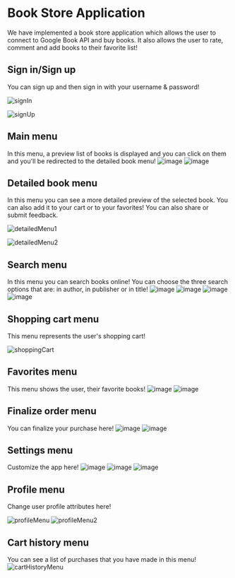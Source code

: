 # Book Store Application
We have implemented a book store application which allows the user to connect to Google Book API and buy books. It also allows the user to rate, comment and add books to their favorite list!
## Sign in/Sign up
You can sign up and then sign in with your username & password!

![signIn](https://github.com/s0heil20/BookStore/assets/59290468/ac03621a-e804-4d35-9cad-c255936e74e6)


![signUp](https://github.com/s0heil20/BookStore/assets/59290468/e0bcf17e-9ae1-43aa-b971-9ab6fc02b0ff)


## Main menu
In this menu, a preview list of books is displayed and you can click on them and you'll be redirected to the detailed book menu!
![image]([https://github.com/s0heil20/BookStore/assets/59181565/c5a9b233-7f9d-4243-b817-e476f5dfa5f1](https://github.com/s0heil20/BookStore/assets/59181565/c5a9b233-7f9d-4243-b817-e476f5dfa5f1))
![image]([https://github.com/s0heil20/BookStore/assets/59181565/ab8c4de5-cf2d-4bcb-a152-0149b6944210](https://github.com/s0heil20/BookStore/assets/59181565/ab8c4de5-cf2d-4bcb-a152-0149b6944210))

## Detailed book menu
In this menu you can see a more detailed preview of the selected book. You can also add it to your cart or to your favorites! You can also share or submit feedback.


![detailedMenu1](https://github.com/s0heil20/BookStore/assets/59290468/31ea6567-babe-4a76-9734-cefbedef8691)

![detailedMenu2](https://github.com/s0heil20/BookStore/assets/59290468/de31d098-ddf6-41f6-9ba1-f569e98032b9)


## Search menu
In this menu you can search books online! You can choose the three search options that are: in author, in publisher or in title!
![image]([https://github.com/s0heil20/BookStore/assets/59181565/c3a420e6-ed99-454a-b38e-59430a3aca4c](https://github.com/s0heil20/BookStore/assets/59181565/c3a420e6-ed99-454a-b38e-59430a3aca4c))
![image]([https://github.com/s0heil20/BookStore/assets/59181565/48d8af43-e922-4164-8b3d-e2f91f594ea5](https://github.com/s0heil20/BookStore/assets/59181565/48d8af43-e922-4164-8b3d-e2f91f594ea5))
![image]([https://github.com/s0heil20/BookStore/assets/59181565/2649b1aa-6e3e-48ec-a6dc-beaf3b100595](https://github.com/s0heil20/BookStore/assets/59181565/2649b1aa-6e3e-48ec-a6dc-beaf3b100595))
![image]([https://github.com/s0heil20/BookStore/assets/59181565/9fd43a84-f6ce-4cf8-8128-412b6c5f8a77](https://github.com/s0heil20/BookStore/assets/59181565/9fd43a84-f6ce-4cf8-8128-412b6c5f8a77))
## Shopping cart menu
This menu represents the user's shopping cart!


![shoppingCart](https://github.com/s0heil20/BookStore/assets/59290468/cdb841c8-5b0e-4c15-b3c4-a450ea142e31)

## Favorites menu
This menu shows the user, their favorite books!
![image]([https://github.com/s0heil20/BookStore/assets/59181565/bc834374-14b4-4a83-8bad-e17c9c2caac9](https://github.com/s0heil20/BookStore/assets/59181565/bc834374-14b4-4a83-8bad-e17c9c2caac9))
![image]([https://github.com/s0heil20/BookStore/assets/59181565/2cfcae7a-11e6-40b5-8a5d-947b64432c20](https://github.com/s0heil20/BookStore/assets/59181565/2cfcae7a-11e6-40b5-8a5d-947b64432c20))
## Finalize order menu
You can finalize your purchase here!
![image]([https://github.com/s0heil20/BookStore/assets/59181565/783baf70-6460-4434-ade8-6a3adcb3789e](https://github.com/s0heil20/BookStore/assets/59181565/783baf70-6460-4434-ade8-6a3adcb3789e))
![image]([https://github.com/s0heil20/BookStore/assets/59181565/b6ff1410-f86c-40c7-b636-80eb7a927255](https://github.com/s0heil20/BookStore/assets/59181565/b6ff1410-f86c-40c7-b636-80eb7a927255))
## Settings menu
Customize the app here!
![image]([https://github.com/s0heil20/BookStore/assets/59181565/bff1fa38-37a2-4553-a669-af5d834700e4](https://github.com/s0heil20/BookStore/assets/59181565/bff1fa38-37a2-4553-a669-af5d834700e4))
![image]([https://github.com/s0heil20/BookStore/assets/59181565/de4ce329-55ad-4257-9d28-8d1aacb4b5ae](https://github.com/s0heil20/BookStore/assets/59181565/de4ce329-55ad-4257-9d28-8d1aacb4b5ae))
![image]([https://github.com/s0heil20/BookStore/assets/59181565/5b91954a-0746-48b0-89b7-262efd8e39dc](https://github.com/s0heil20/BookStore/assets/59181565/5b91954a-0746-48b0-89b7-262efd8e39dc))
## Profile menu
Change user profile attributes here!


![profileMenu](https://github.com/s0heil20/BookStore/assets/59290468/50b743ce-f2d6-4a22-9603-ed477232ff8e)
![profileMenu2](https://github.com/s0heil20/BookStore/assets/59290468/03ebd3fd-71f6-47f6-b899-3b08d9b0ba54)

## Cart history menu
You can see a list of purchases that you have made in this menu!
![cartHistoryMenu](https://github.com/s0heil20/BookStore/assets/59290468/1e610ae4-86ec-4814-811f-e0e1229ae3db)

